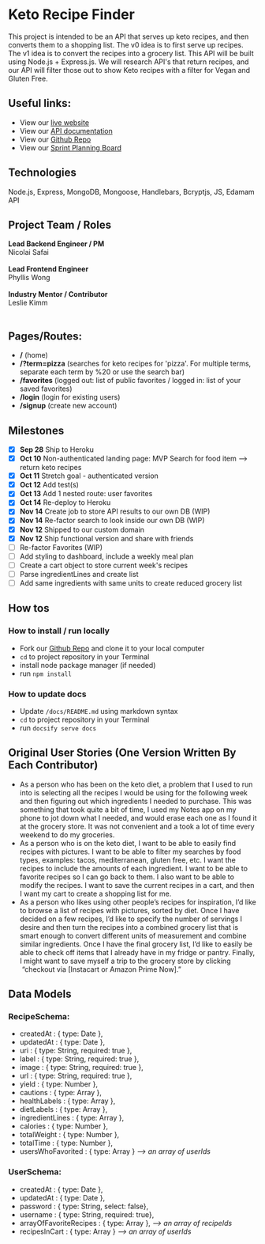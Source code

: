 # Keto Recipe Finder

This project is intended to be an API that serves up keto recipes, and then converts them to a shopping list.
The v0 idea is to first serve up recipes. The v1 idea is to convert the recipes into a grocery list. This API will be built
using Node.js + Express.js. We will research API's that return recipes, and our API
will filter those out to show Keto recipes with a filter for Vegan and Gluten Free.

## Useful links:
- View our [live website](https://keto-eating.herokuapp.com)
- View our [API documentation](https://keto-eating.github.io/Keto-Recipe-API/#/)
- View our [Github Repo](https://github.com/Keto-Eating/Keto-Recipe-API)
- View our [Sprint Planning Board](https://github.com/Keto-Eating/Keto-Recipe-API/projects/1)

## Technologies

Node.js, Express, MongoDB, Mongoose, Handlebars, Bcryptjs, JS, Edamam API 

## Project Team / Roles

**Lead Backend Engineer / PM**<br>
Nicolai Safai<br><br>
**Lead Frontend Engineer**<br>
Phyllis Wong<br><br>
**Industry Mentor / Contributor**<br>
Leslie Kimm<br><br>

## Pages/Routes:
- **/** (home)<br>
- **/?term=pizza** (searches for keto recipes for 'pizza'. For multiple terms, separate each term by %20 or use the search bar)<br>
- **/favorites** (logged out: list of public favorites / logged in: list of your saved favorites)<br>
- **/login** (login for existing users)<br>
- **/signup** (create new account)<br>

## Milestones

-   [x] **Sep 28** Ship to Heroku
-   [x] **Oct 10** Non-authenticated landing page: MVP Search for food item --> return keto recipes
-   [x] **Oct 11** Stretch goal - authenticated version
-   [x] **Oct 12** Add test(s)
-   [x] **Oct 13** Add 1 nested route: user favorites
-   [x] **Oct 14** Re-deploy to Heroku
-   [x] **Nov 14** Create job to store API results to our own DB (WIP)
-   [x] **Nov 14** Re-factor search to look inside our own DB (WIP)
-   [x] **Nov 12** Shipped to our custom domain
-   [x] **Nov 12** Ship functional version and share with friends
-   [ ] Re-factor Favorites (WIP)
-   [ ] Add styling to dashboard, include a weekly meal plan
-   [ ] Create a cart object to store current week's recipes
-   [ ] Parse ingredientLines and create list
-   [ ] Add same ingredients with same units to create reduced grocery list

## How tos

### How to install / run locally
- Fork our [Github Repo](https://github.com/Keto-Eating/Keto-Recipe-API)  and clone it to your local computer
- `cd` to project repository in your Terminal
- install node package manager (if needed)
- run `npm install`

### How to update docs
- Update `/docs/README.md` using markdown syntax
- `cd` to project repository in your Terminal
- run `docsify serve docs`

## Original User Stories (One Version Written By Each Contributor)
- As a person who has been on the keto diet, a problem that I used to run into is selecting all the recipes I would be using for the following week and then figuring out which ingredients I needed to purchase. This was something that took quite a bit of time, I used my Notes app on my phone to jot down what I needed, and would erase each one as I found it at the grocery store. It was not convenient and a took a lot of time every weekend to do my groceries.
- As a person who is on the keto diet, I want to be able to easily find recipes with pictures. I want to be able to filter my searches by food types, examples: tacos, mediterranean, gluten free, etc. I want the recipes to include the amounts of each ingredient. I want to be able to favorite recipes so I can go back to them. I also want to be able to modify the recipes. I want to save the current recipes in a cart, and then I want my cart to create a shopping list for me.
- As a person who likes using other people’s recipes for inspiration, I’d like to browse a list of recipes with pictures, sorted by diet. Once I have decided on a few recipes, I’d like to specify the number of servings I desire and then turn the recipes into a combined grocery list that is smart enough to convert different units of measurement and combine similar ingredients. Once I have the final grocery list, I’d like to easily be able to check off items that I already have in my fridge or pantry. Finally, I might want to save myself a trip to the grocery store by clicking  “checkout via [Instacart or Amazon Prime Now].”

## Data Models
### RecipeSchema:
- createdAt         : { type: Date },
- updatedAt         : { type: Date },
- uri               : { type: String, required: true },
- label             : { type: String, required: true },
- image             : { type: String, required: true },
- url               : { type: String, required: true },
- yield             : { type: Number },
- cautions          : { type: Array },
- healthLabels      : { type: Array },
- dietLabels        : { type: Array },
- ingredientLines   : { type: Array },
- calories          : { type: Number },
- totalWeight       : { type: Number },
- totalTime         : { type: Number },
- usersWhoFavorited : { type: Array } *--> an array of userIds*

### UserSchema:
- createdAt              :  {  type: Date  },
- updatedAt              :  {  type: Date  },
- password               :  {  type: String, select: false},
- username               :  {  type: String, required: true},
- arrayOfFavoriteRecipes :  {  type: Array }, *--> an array of recipeIds*
- recipesInCart          :  {  type: Array } *--> an array of userIds*

